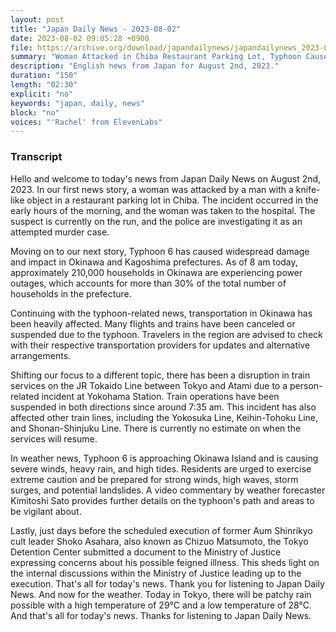 ```yaml
---
layout: post
title: "Japan Daily News - 2023-08-02"
date: 2023-08-02 09:05:28 +0900
file: https://archive.org/download/japandailynews/japandailynews_2023-08-02.mp3
summary: "Woman Attacked in Chiba Restaurant Parking Lot, Typhoon Causes Power Outages in Okinawa, & more…"
description: "English news from Japan for August 2nd, 2023."
duration: "150"
length: "02:30"
explicit: "no"
keywords: "japan, daily, news"
block: "no"
voices: "'Rachel' from ElevenLabs"
---
```


### Transcript

Hello and welcome to today's news from Japan Daily News on August 2nd, 2023. In our first news story, a woman was attacked by a man with a knife-like object in a restaurant parking lot in Chiba. The incident occurred in the early hours of the morning, and the woman was taken to the hospital. The suspect is currently on the run, and the police are investigating it as an attempted murder case.

Moving on to our next story, Typhoon 6 has caused widespread damage and impact in Okinawa and Kagoshima prefectures. As of 8 am today, approximately 210,000 households in Okinawa are experiencing power outages, which accounts for more than 30% of the total number of households in the prefecture.

Continuing with the typhoon-related news, transportation in Okinawa has been heavily affected. Many flights and trains have been canceled or suspended due to the typhoon. Travelers in the region are advised to check with their respective transportation providers for updates and alternative arrangements.

Shifting our focus to a different topic, there has been a disruption in train services on the JR Tokaido Line between Tokyo and Atami due to a person-related incident at Yokohama Station. Train operations have been suspended in both directions since around 7:35 am. This incident has also affected other train lines, including the Yokosuka Line, Keihin-Tohoku Line, and Shonan-Shinjuku Line. There is currently no estimate on when the services will resume.

In weather news, Typhoon 6 is approaching Okinawa Island and is causing severe winds, heavy rain, and high tides. Residents are urged to exercise extreme caution and be prepared for strong winds, high waves, storm surges, and potential landslides. A video commentary by weather forecaster Kimitoshi Sato provides further details on the typhoon's path and areas to be vigilant about.

Lastly, just days before the scheduled execution of former Aum Shinrikyo cult leader Shoko Asahara, also known as Chizuo Matsumoto, the Tokyo Detention Center submitted a document to the Ministry of Justice expressing concerns about his possible feigned illness. This sheds light on the internal discussions within the Ministry of Justice leading up to the execution. That's all for today's news. Thank you for listening to Japan Daily News. And now for the weather. Today in Tokyo, there will be patchy rain possible with a high temperature of 29°C and a low temperature of 28°C.  And that's all for today's news. Thanks for listening to Japan Daily News.
